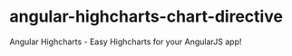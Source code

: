 angular-highcharts-chart-directive
==================================

Angular Highcharts - Easy Highcharts for your AngularJS app!
